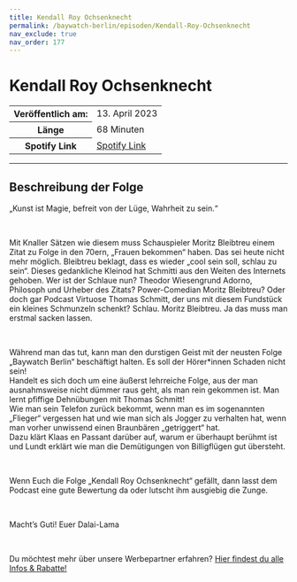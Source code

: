 ```yaml
---
title: Kendall Roy Ochsenknecht
permalink: /baywatch-berlin/episoden/Kendall-Roy-Ochsenknecht
nav_exclude: true
nav_order: 177
---
```


# Kendall Roy Ochsenknecht
<table class="resp-table dcf-table dcf-table-responsive dcf-table-bordered dcf-table-striped dcf-w-100%">
                    <tbody>
                        <tr>
                            <th scope="row">Veröffentlich am:</th>
                            <td data-label="Veröffentlich am:">13. April 2023</td>
                        </tr>
                        <tr>
                            <th scope="row">Länge </th>
                            <td data-label="Länge ">68 Minuten</td>
                        </tr><tr>
                                <th scope="row">Spotify Link</th>
                                <td data-label="Spotify Link"><a href="https://open.spotify.com/episode/3fwwCPFS5j4FkOae4NQjUi">Spotify Link</a></td>
                            </tr></tbody>
                </table>

***

## Beschreibung der Folge

<div>
<p>„Kunst ist Magie, befreit von der Lüge, Wahrheit zu sein.“</p><br/><p>Mit Knaller Sätzen wie diesem muss Schauspieler Moritz Bleibtreu einem Zitat zu Folge in den 70ern, „Frauen bekommen“ haben. Das sei heute nicht mehr möglich. Bleibtreu beklagt, dass es wieder „cool sein soll, schlau zu sein“. Dieses gedankliche Kleinod hat Schmitti aus den Weiten des Internets gehoben. Wer ist der Schlaue nun? Theodor Wiesengrund Adorno, Philosoph und Urheber des Zitats? Power-Comedian Moritz Bleibtreu? Oder doch gar Podcast Virtuose Thomas Schmitt, der uns mit diesem Fundstück ein kleines Schmunzeln schenkt? Schlau. Moritz Bleibtreu. Ja das muss man erstmal sacken lassen.</p><br/><p>Während man das tut, kann man den durstigen Geist mit der neusten Folge „Baywatch Berlin“ beschäftigt halten. Es soll der Hörer*innen Schaden nicht sein!<br/>Handelt es sich doch um eine äußerst lehrreiche Folge, aus der man ausnahmsweise nicht dümmer raus geht, als man rein gekommen ist. Man lernt pfiffige Dehnübungen mit Thomas Schmitt!<br/>Wie man sein Telefon zurück bekommt, wenn man es im sogenannten „Flieger“ vergessen hat und wie man sich als Jogger zu verhalten hat, wenn man vorher unwissend einen Braunbären „getriggert“ hat. <br/>Dazu klärt Klaas en Passant darüber auf, warum er überhaupt berühmt ist und Lundt erklärt wie man die Demütigungen von Billigflügen gut übersteht.</p><br/><p>Wenn Euch die Folge „Kendall Roy Ochsenknecht“ gefällt, dann lasst dem Podcast eine gute Bewertung da oder lutscht ihm ausgiebig die Zunge.</p><br/><p>Macht’s Guti! Euer Dalai-Lama</p><br/><p>Du möchtest mehr über unsere Werbepartner erfahren? <a href="https://linktr.ee/BaywatchBerlin" rel="nofollow">Hier findest du alle Infos &amp; Rabatte!</a></p>  
</div>

